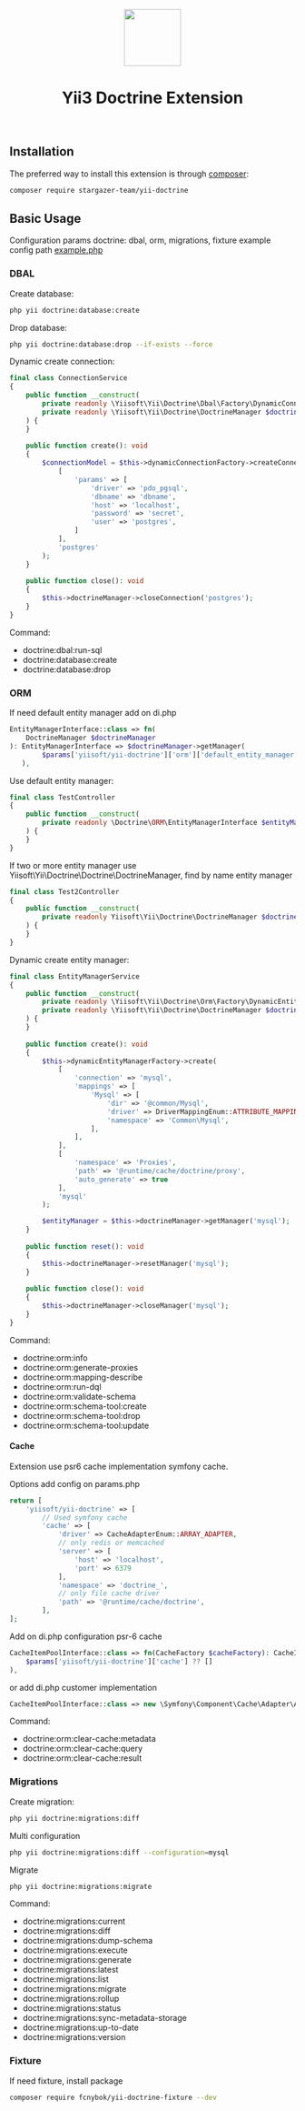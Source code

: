 <p align="center">
    <a href="https://github.com/yiisoft" target="_blank">
        <img src="https://avatars0.githubusercontent.com/u/993323" height="100px">
    </a>
    <h1 align="center">Yii3 Doctrine Extension</h1>
    <br>
</p>


Installation
------------

The preferred way to install this extension is through [composer](http://getcomposer.org/download/):

```bash
composer require stargazer-team/yii-doctrine
```

Basic Usage
-----------

Configuration params doctrine: dbal, orm, migrations, fixture example config path [example.php](config/example.php)

### DBAL

Create database:
```bash
php yii doctrine:database:create
```

Drop database:
```bash
php yii doctrine:database:drop --if-exists --force
```

Dynamic create connection:
```php
final class ConnectionService
{
    public function __construct(
        private readonly \Yiisoft\Yii\Doctrine\Dbal\Factory\DynamicConnectionFactory $dynamicConnectionFactory,
        private readonly \Yiisoft\Yii\Doctrine\DoctrineManager $doctrineManager,
    ) {
    }
    
    public function create(): void
    {
        $connectionModel = $this->dynamicConnectionFactory->createConnection(
            [
                'params' => [
                    'driver' => 'pdo_pgsql',
                    'dbname' => 'dbname',
                    'host' => 'localhost',
                    'password' => 'secret',
                    'user' => 'postgres',
                ]
            ],
            'postgres'
        );
    }
    
    public function close(): void
    {
        $this->doctrineManager->closeConnection('postgres');
    }
}
```

Command:
 - doctrine:dbal:run-sql
 - doctrine:database:create
 - doctrine:database:drop

### ORM

If need default entity manager add on di.php

```php
EntityManagerInterface::class => fn(
    DoctrineManager $doctrineManager
): EntityManagerInterface => $doctrineManager->getManager(
        $params['yiisoft/yii-doctrine']['orm']['default_entity_manager'] ?? DoctrineManager::DEFAULT_ENTITY_MANAGER
   ),
```

Use default entity manager:
```php
final class TestController
{
    public function __construct(
        private readonly \Doctrine\ORM\EntityManagerInterface $entityManager,
    ) {
    }
}
```

If two or more entity manager use Yiisoft\Yii\Doctrine\Doctrine\DoctrineManager, find by name entity manager
```php
final class Test2Controller
{
    public function __construct(
        private readonly Yiisoft\Yii\Doctrine\DoctrineManager $doctrineManager,
    ) {
    }
}
```

Dynamic create entity manager:
```php
final class EntityManagerService
{
    public function __construct(
        private readonly \Yiisoft\Yii\Doctrine\Orm\Factory\DynamicEntityManagerFactory $dynamicEntityManagerFactory,
        private readonly \Yiisoft\Yii\Doctrine\DoctrineManager $doctrineManager
    ) {
    }
    
    public function create(): void
    {
        $this->dynamicEntityManagerFactory->create(
            [
                'connection' => 'mysql',
                'mappings' => [
                    'Mysql' => [
                        'dir' => '@common/Mysql',
                        'driver' => DriverMappingEnum::ATTRIBUTE_MAPPING,
                        'namespace' => 'Common\Mysql',
                    ],
                ],
            ],
            [
                'namespace' => 'Proxies',
                'path' => '@runtime/cache/doctrine/proxy',
                'auto_generate' => true
            ],
            'mysql'
        );

        $entityManager = $this->doctrineManager->getManager('mysql');
    }
    
    public function reset(): void
    {
        $this->doctrineManager->resetManager('mysql');
    }
    
    public function close(): void
    {
        $this->doctrineManager->closeManager('mysql');
    }
}
```

Command:
 - doctrine:orm:info
 - doctrine:orm:generate-proxies
 - doctrine:orm:mapping-describe
 - doctrine:orm:run-dql
 - doctrine:orm:validate-schema
 - doctrine:orm:schema-tool:create
 - doctrine:orm:schema-tool:drop
 - doctrine:orm:schema-tool:update

#### Cache

Extension use psr6 cache implementation symfony cache.

Options add config on params.php

```php
return [
    'yiisoft/yii-doctrine' => [
        // Used symfony cache
        'cache' => [
            'driver' => CacheAdapterEnum::ARRAY_ADAPTER,
            // only redis or memcached
            'server' => [
                'host' => 'localhost',
                'port' => 6379
            ],
            'namespace' => 'doctrine_',
            // only file cache driver
            'path' => '@runtime/cache/doctrine',
        ],
];
```
Add on di.php configuration psr-6 cache
```php
CacheItemPoolInterface::class => fn(CacheFactory $cacheFactory): CacheItemPoolInterface => $cacheFactory->create(
    $params['yiisoft/yii-doctrine']['cache'] ?? []
),
```
or add di.php customer implementation

```php
CacheItemPoolInterface::class => new \Symfony\Component\Cache\Adapter\ArrayAdapter(),
```

Command:
 - doctrine:orm:clear-cache:metadata
 - doctrine:orm:clear-cache:query
 - doctrine:orm:clear-cache:result

### Migrations
Create migration:
```bash
php yii doctrine:migrations:diff
```
Multi configuration
```bash
php yii doctrine:migrations:diff --configuration=mysql
```

Migrate
```bash
php yii doctrine:migrations:migrate
```
Command:
 - doctrine:migrations:current
 - doctrine:migrations:diff
 - doctrine:migrations:dump-schema
 - doctrine:migrations:execute
 - doctrine:migrations:generate
 - doctrine:migrations:latest
 - doctrine:migrations:list
 - doctrine:migrations:migrate
 - doctrine:migrations:rollup
 - doctrine:migrations:status
 - doctrine:migrations:sync-metadata-storage
 - doctrine:migrations:up-to-date
 - doctrine:migrations:version

### Fixture
If need fixture, install package
```bash
composer require fcnybok/yii-doctrine-fixture --dev
```
